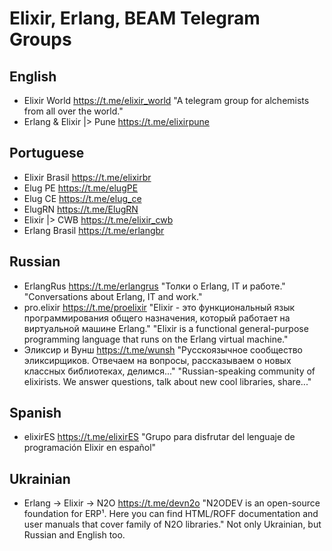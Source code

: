 # Elixir, Erlang, BEAM Telegram Groups

## English

- Elixir World https://t.me/elixir_world "A telegram group for alchemists from all over the world."
- Erlang & Elixir |> Pune https://t.me/elixirpune  


## Portuguese

- Elixir Brasil https://t.me/elixirbr
- Elug PE https://t.me/elugPE
- Elug CE https://t.me/elug_ce
- ElugRN https://t.me/ElugRN
- Elixir |> CWB https://t.me/elixir_cwb
- Erlang Brasil https://t.me/erlangbr

## Russian

- ErlangRus https://t.me/erlangrus  "Толки о Erlang, IT и работе." "Conversations about Erlang, IT and work."
- pro.elixir https://t.me/proelixir  "Elixir - это функциональный язык программирования общего назначения, который работает на виртуальной машине Erlang." "Elixir is a functional general-purpose programming language that runs on the Erlang virtual machine."
- Эликсир и Вунш https://t.me/wunsh "Русскоязычное сообщество эликсирщиков. Отвечаем на вопросы, рассказываем о новых классных библиотеках, делимся..." "Russian-speaking community of elixirists. We answer questions, talk about new cool libraries, share..."

## Spanish 

- elixirES https://t.me/elixirES "Grupo para disfrutar del lenguaje de programación Elixir en español"

## Ukrainian 


- Erlang → Elixir → N2O  https://t.me/devn2o  "N2ODEV is an open-source foundation for ERP¹. Here you can find HTML/ROFF documentation and user manuals that cover family of N2O libraries." Not only Ukrainian, but Russian and English too.

